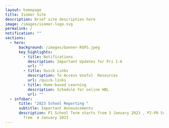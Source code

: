 ```yaml
---
layout: homepage
title: Isomer Site
description: Brief site description here
image: /images/isomer-logo.svg
permalink: /
notification: ""
sections:
  - hero:
      background: /images/banner-RGPS.jpeg
      key_highlights:
        - title: Notifications
          description: Important Updates for Pri 1-6
          url: ""
        - title: Quick Links
          description: To Access Useful  Resources
          url: /quick-links
        - title: Home-based Learning
          description: Schedule for online HBL
          url: ""
  - infobar:
      title: "2023 School Reporting "
      subtitle: Important Announcements
      description: P1 School Term starts from 3 January 2023 , P2-P6 School Term start
        from  4 January 2023
---
```

